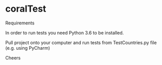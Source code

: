 # coralTest
Requirements

In order to run tests you need Python 3.6 to be installed.

Pull project onto your computer and run tests from TestCountries.py file (e.g. using PyCharm)

Cheers
